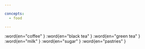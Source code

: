 ```yaml
---

concepts:
  - food

---
```


:word{en="coffee" }
:word{en="black tea" }
:word{en="green tea" }
:word{en="milk" }
:word{en="sugar" }
:word{en="pastries" }
